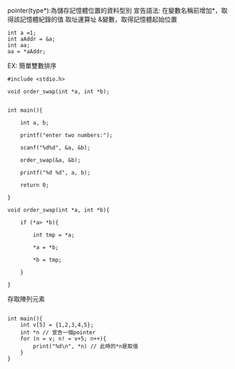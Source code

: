 pointer(type*):為儲存記憶體位置的資料型別
宣告語法:
	在變數名稱前增加*，取得該記憶體紀錄的值
取址運算址
	&變數，取得記憶體起始位置

```
int a =1;
int aAddr = &a;
int aa;
aa = *aAddr; 

```


EX:
簡單雙數排序
```
#include <stdio.h>

void order_swap(int *a, int *b);


int main(){

    int a, b;

    printf("enter two numbers:");

    scanf("%d%d", &a, &b);

    order_swap(&a, &b);

    printf("%d %d", a, b);

    return 0;

}

void order_swap(int *a, int *b){

    if (*a> *b){

        int tmp = *a;

        *a = *b;

        *b = tmp;

    }

}
```


存取陣列元素
```

int main(){
	int v[5] = {1,2,3,4,5};
	int *n // 宣告一個pointer 
	for (n = v; n! = v+5; n++){
		print("%d\n", *n) // 此時的*n是取值
	}
}
```